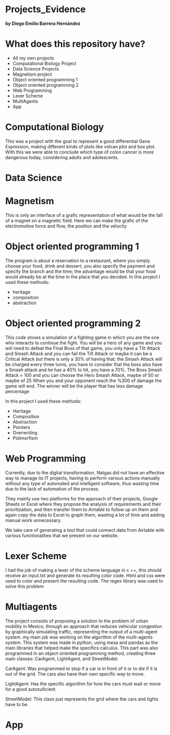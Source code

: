 # Projects_Evidence
**by Diego Emilio Barrera Hernández**

 # What does this repository have?
- All my own projects
- Computational Biology Project
- Data Science Projects
- Magnetism project
- Object oriented programming 1
- Object oriented programming 2
- Web Programming
- Lexer Scheme
- MultiAgents
- App

 # Computational Biology
 This was a project with the goal to represent a good differential Gene Expression, making different kinds of plots like volcan plot and box plot.
 With this we were able to conclude which type of colon cancer is more dangerous today, considering adults and adolescents.
 
 # Data Science

 
 # Magnetism
 This is only an interface of a grafic representation of what would be the fall of a magnet on a magnetic field. Here we can make the grafic of the 
 electromotive force and flow, the position and the velocity
 
 # Object oriented programming 1
 The program is about a reservation to a restaurant, where you simply choose your food, drink and dessert, you also specify the payment and specify the
 branch and the time; the advantage would be that your food would already be at the time in the place that you decided.
 In this project I used these methods:
 * heritage
 * composition
 * abstraction
 
 # Object oriented programming 2
 This code shows a simulation of a fighting game in which you are the one who interacts to continue the fight. You will be a hero of any game and you
 will need to defeat the  Final Boss of that game, you only have a Tilt Attack and Smash Attack and you can fail the Tilt Attack or maybe it can be a 
 Critical Attack but there is only a 30% of having that; the Smash Attack will be charged every three turns, you have to consider that the boss also
 have a Smash attack and he has a 40% to hit, you have a 70%.
 The Boss Smash Attack = 100 and you can choose the Hero Smash Attack, maybe of 50 or maybe of 25
 When you and your opponent reach the %300 of damage the game will end.
 The winner will be the player that has less damage percentage
 
 In this project I used these methods:
 * Heritage
 * Composition
 * Abstraction
 * Pointers
 * Overwriting
 * Polimorfism

 # Web Programming
 Currently, due to the digital transformation, Natgas did not have an effective way to manage its IT projects, having to perform various actions manually without any type of  automated and intelligent software, thus wasting time due to the lack of automation of the process.

 They mainly use two platforms for the approach of their projects, Google Sheets or Excel where they propose the analysis of requirements and their prioritization, and then
 transfer them to Airtable to follow up on them and again copy the data to Excel to graph them, wasting a lot of time and adding manual work unnecessary.

 We take care of generating a tool that could connect data from Airtable with various functionalities that we present on our website. 
 
 # Lexer Scheme
 I had the job of making a lexer of the scheme language in c ++, this should receive an input.txt and generate its resulting color code.
 Html and css were used to color and present the resulting code.
 The regex library was used to solve this problem
 
 # Multiagents
 The project consists of proposing a solution to the problem of urban mobility in Mexico, through an approach that reduces vehicular congestion by graphically 
 simulating traffic, representing the output of a multi-agent system.
 my main job was working on the algorithm of the multi-agents system. This system was made in python, using mesa and pandas as the main libraries that helped make the 
 specifics calculus. This part was also programmed in an object-oriented programming method, creating three main classes: CarAgent, LightAgent, and StreetModel.

 CarAgent: Was programmed to stop if a car is in front of it or to die if it is out of the grid. The cars also have their own specific way to move.

 LightAgent: Has the specific algorithm for how the cars must wait or move for a good autosuficient.

 StreetModel: This class just represents the grid where the cars and lights have to be.
 
 # App
 
